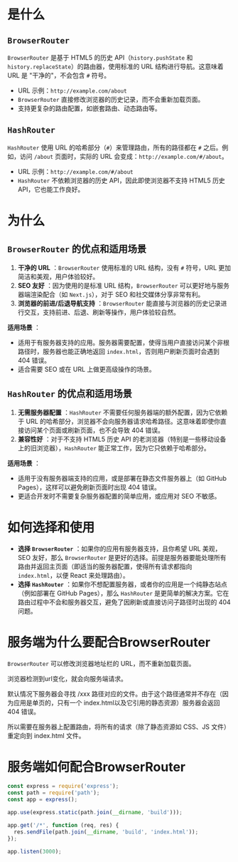 # 是什么

## **`BrowserRouter`**

`BrowserRouter` 是基于 HTML5 的历史 API（`history.pushState` 和 `history.replaceState`）的路由器，使用标准的 URL 结构进行导航。这意味着 URL 是 "干净的"，不会包含 `#` 符号。

* URL 示例：`http://example.com/about`
* `BrowserRouter` 直接修改浏览器的历史记录，而不会重新加载页面。
* 支持更复杂的路由配置，如嵌套路由、动态路由等。

## **`HashRouter`**

`HashRouter` 使用 URL 的哈希部分（`#`）来管理路由，所有的路径都在 `#` 之后。例如，访问 `/about` 页面时，实际的 URL 会变成：`http://example.com/#/about`。

* URL 示例：`http://example.com/#/about`
* `HashRouter` 不依赖浏览器的历史 API，因此即使浏览器不支持 HTML5 历史 API，它也能工作良好。

# 为什么

## **`BrowserRouter` 的优点和适用场景**

1. **干净的 URL** ：`BrowserRouter` 使用标准的 URL 结构，没有 `#` 符号，URL 更加简洁和美观，用户体验较好。
2. **SEO 友好** ：因为使用的是标准 URL 结构，`BrowserRouter` 可以更好地与服务器端渲染配合（如 `Next.js`），对于 SEO 和社交媒体分享非常有利。
3. **浏览器的前进/后退导航支持** ：`BrowserRouter` 能直接与浏览器的历史记录进行交互，支持前进、后退、刷新等操作，用户体验较自然。

 **适用场景** ：

* 适用于有服务器支持的应用。服务器需要配置，使得当用户直接访问某个非根路径时，服务器也能正确地返回 `index.html`，否则用户刷新页面时会遇到 404 错误。
* 适合需要 SEO 或在 URL 上做更高级操作的场景。

## **`HashRouter` 的优点和适用场景**

1. **无需服务器配置** ：`HashRouter` 不需要任何服务器端的额外配置，因为它依赖于 URL 的哈希部分，浏览器不会向服务器请求哈希路径。这意味着即使你直接访问某个页面或刷新页面，也不会导致 404 错误。
2. **兼容性好** ：对于不支持 HTML5 历史 API 的老浏览器（特别是一些移动设备上的旧浏览器），`HashRouter` 能正常工作，因为它只依赖于哈希部分。

 **适用场景** ：

* 适用于没有服务器端支持的应用，或是部署在静态文件服务器上（如 GitHub Pages），这样可以避免刷新页面时出现 404 错误。
* 更适合开发时不需要复杂服务器配置的简单应用，或应用对 SEO 不敏感。

# 如何选择和使用

* **选择 `BrowserRouter`** ：如果你的应用有服务器支持，且你希望 URL 美观，SEO 友好，那么 `BrowserRouter` 是更好的选择。前提是服务器要能处理所有路由并返回主页面（即适当的服务器配置，使得所有请求都指向 `index.html`，以便 React 来处理路由）。
* **选择 `HashRouter`** ：如果你不想配置服务器，或者你的应用是一个纯静态站点（例如部署在 GitHub Pages），那么 `HashRouter` 是更简单的解决方案。它在路由过程中不会和服务器交互，避免了因刷新或直接访问子路径时出现的 404 问题。

# 服务端为什么要配合BrowserRouter

`BrowserRouter` 可以修改浏览器地址栏的 URL，而不重新加载页面。

浏览器检测到url变化，就会向服务端请求。

默认情况下服务器会寻找 /xxx 路径对应的文件。由于这个路径通常并不存在（因为应用是单页的，只有一个 index.html以及它引用的静态资源）服务器会返回 404 错误。

所以需要在服务器上配置路由，将所有的请求（除了静态资源如 CSS、JS 文件）重定向到 index.html 文件。

# 服务端如何配合BrowserRouter

```js
const express = require('express');
const path = require('path');
const app = express();

app.use(express.static(path.join(__dirname, 'build')));

app.get('/*', function (req, res) {
  res.sendFile(path.join(__dirname, 'build', 'index.html'));
});

app.listen(3000);

```
